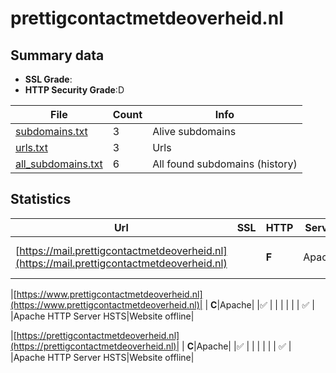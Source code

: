 

# prettigcontactmetdeoverheid.nl
## Summary data


 - **SSL Grade**:
 - **HTTP Security Grade**:D


| File       | Count | Info |
|------------|-------|------|
|[subdomains.txt](/data/prettigcontactmetdeoverheid.nl/subdomains.txt)|3|Alive subdomains|
|[urls.txt](/data/prettigcontactmetdeoverheid.nl/urls.txt)|3|Urls|
|[all_subdomains.txt](/data/prettigcontactmetdeoverheid.nl/all_subdomains.txt)|6|All found subdomains (history)|


## Statistics


| Url | SSL | HTTP | Server | Cookie | HSTS | CORS | CTO | CSP | XFO | XXP | RP |FP| Tech |Title |
|--------|-------|-------|------|------|------|------|------|------|------|------|------|------|------|------|
|[https://mail.prettigcontactmetdeoverheid.nl](https://mail.prettigcontactmetdeoverheid.nl)| | **F**|Apache| | | | | | | | :white_check_mark: | |Apache HTTP Server|Domein niet gevo...|


|[https://www.prettigcontactmetdeoverheid.nl](https://www.prettigcontactmetdeoverheid.nl)| | **C**|Apache| |:white_check_mark: | | | | | | :white_check_mark: | |Apache HTTP Server HSTS|Website offline|


|[https://prettigcontactmetdeoverheid.nl](https://prettigcontactmetdeoverheid.nl)| | **C**|Apache| |:white_check_mark: | | | | | | :white_check_mark: | |Apache HTTP Server HSTS|Website offline|

